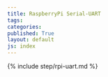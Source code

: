 ```yaml
---
title: RaspberryPi Serial-UART
tags: 
categories: 
published: True
layout: default
js: index
---
```


{% include step/rpi-uart.md %}
